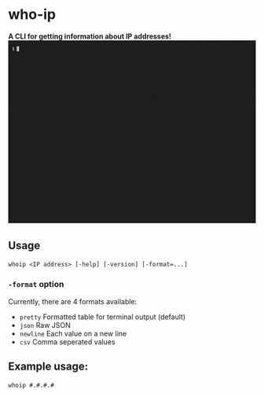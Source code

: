 # who-ip
**A CLI for getting information about IP addresses!**
![Demonstration GIF](demo.gif)

## Usage
    whoip <IP address> [-help] [-version] [-format=...]

### **`-format` option**
Currently, there are 4 formats available:
- `pretty` Formatted table for terminal output (default)
- `json` Raw JSON
- `newline` Each value on a new line
- `csv` Comma seperated values

## Example usage:
    whoip #.#.#.#

